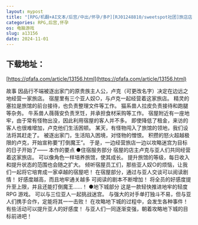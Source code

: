 ```yaml
---
layout: mypost
title: "[RPG/机翻+AI文本/后宫/中出/怀孕/多P][RJ01248810/sweetspot社团]旅店店主和亚人奴隶/宿屋の店主と亜人奴○～安宿の収入では暮らせないのでダンジョン"
categories: RPG,后宫,怀孕
os: 电脑游戏
slug: a13156
date: 2024-11-01
---
```


## 下载地址：

[https://qfafa.com/article/13156.html](https://qfafa.com/article/13156.html)

故事
因品行不端被逐出家门的原贵族主人公，卢克（可更改名字）决定在边远之地经营一家旅店。
宿屋里有三个亚人奴○，与卢克一起经营着这家旅店。
精灵的塞拉是旅馆的前台接待，也负责整理文件等工作。
猫系兽人拉皮负责接待和跑腿等杂务。
牛系兽人薇薇安负责烹饪，并承担食材采购等工作。
宿屋附近有一座地牢，由于常有怪物出没，因此利用宿屋的客人并不多。
即使降低了租金，来访的客人也很难增加，卢克他们生活困顿。
某天，有怪物闯入了旅馆的领地，我们设法将其赶走了。
被逐出家门，生活陷入困境，对怪物的憎恨。
积攒的怒火超越极限的卢克，开始宣称要“打倒魔王”。
于是，一边经营旅店一边以攻略迷宫为目标的日子开始了——
本作的要点
●住宿服务部分
宿屋的店主卢克与亚人们共同经营着这家旅店。
可以像角色一样培养旅馆，使其成长。
提升旅馆的等级，每日收入和提升状态的范围也会随之扩大。
倾听宿屋员工们，那些亚人奴○的烦恼，让我们一起将它培育成一家卓越的宿屋吧！
在宿屋部分，通过与亚人交谈可以阅读剧情！
好感度越高，而且地牢通关越多
可阅读的剧本不断增加！
将全员的好感度提升至上限，并且还能打倒魔王……！
●地下城部分
这是一款轻快推进地牢的轻度 RPG 游戏。
可以与三位亚人一起挑战迷宫。
与强大的对手单打独斗不易，但与亚人们携手合作，定能将其一一击败！
在攻略地下城的过程中，会发生各种事件！
有些活动可以提升亚人的好感度！
与亚人们一同逐渐变强，朝着攻略地下城的目标前进吧！